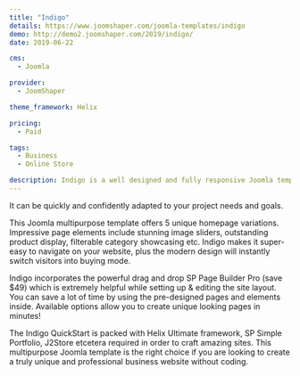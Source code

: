 ```yaml
---
title: "Indigo"
details: https://www.joomshaper.com/joomla-templates/indigo
demo: http://demo2.joomshaper.com/2019/indigo/
date: 2019-06-22

cms: 
  - Joomla

provider:
  - JoomShaper

theme_framework: Helix

pricing:
  - Paid

tags:
  - Business
  - Online Store

description: Indigo is a well designed and fully responsive Joomla template for all kinds of businesses, corporate firms, and creative agencies. This Joomla multipurpose template offers eCommerce functionalities as well.
---
```


It can be quickly and confidently adapted to your project needs and goals.

This Joomla multipurpose template offers 5 unique homepage variations. Impressive page elements include stunning image sliders, outstanding product display, filterable category showcasing etc. Indigo makes it super-easy to navigate on your website, plus the modern design will instantly switch visitors into buying mode.

Indigo incorporates the powerful drag and drop SP Page Builder Pro (save $49) which is extremely helpful while setting up & editing the site layout. You can save a lot of time by using the pre-designed pages and elements inside. Available options allow you to create unique looking pages in minutes!

The Indigo QuickStart is packed with Helix Ultimate framework, SP Simple Portfolio, J2Store etcetera required in order to craft amazing sites. This multipurpose Joomla template is the right choice if you are looking to create a truly unique and professional business website without coding.

